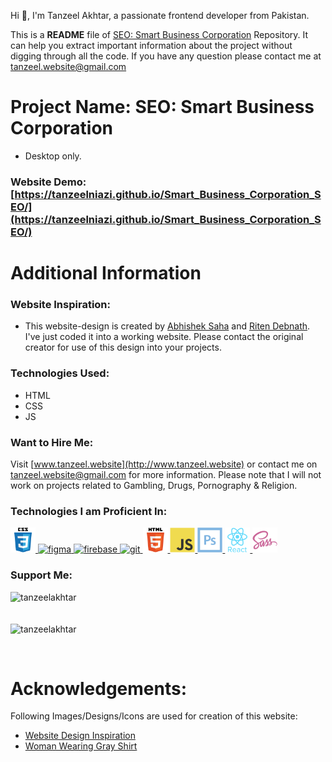 Hi 👋, I'm Tanzeel Akhtar, a passionate frontend developer from Pakistan.

This is a **README** file of [SEO: Smart Business Corporation](https://tanzeelniazi.github.io/Smart_Business_Corporation_SEO/) Repository. It can help you extract important information about the project without digging through all the code. If you have any question please contact me at tanzeel.website@gmail.com

# Project Name: SEO: Smart Business Corporation

- Desktop only.

### Website Demo: [https://tanzeelniazi.github.io/Smart_Business_Corporation_SEO/](https://tanzeelniazi.github.io/Smart_Business_Corporation_SEO/)

# Additional Information

### Website Inspiration:

- This website-design is created by [Abhishek Saha](https://www.behance.net/abhisheksaha1) and [Riten Debnath](https://www.behance.net/ritendn). I've just coded it into a working website. Please contact the original creator for use of this design into your projects.

### Technologies Used:

- HTML
- CSS
- JS

### Want to Hire Me:

Visit [www.tanzeel.website](http://www.tanzeel.website) or contact me on tanzeel.website@gmail.com for more information. Please note that I will not work on projects related to Gambling, Drugs, Pornography & Religion.

### Technologies I am Proficient In:

<p align="left"> <a href="https://www.w3schools.com/css/" target="_blank" rel="noreferrer"> <img src="https://raw.githubusercontent.com/devicons/devicon/master/icons/css3/css3-original-wordmark.svg" alt="css3" width="40" height="40"/> </a> <a href="https://www.figma.com/" target="_blank" rel="noreferrer"> <img src="https://www.vectorlogo.zone/logos/figma/figma-icon.svg" alt="figma" width="40" height="40"/> </a> <a href="https://firebase.google.com/" target="_blank" rel="noreferrer"> <img src="https://www.vectorlogo.zone/logos/firebase/firebase-icon.svg" alt="firebase" width="40" height="40"/> </a> <a href="https://git-scm.com/" target="_blank" rel="noreferrer"> <img src="https://www.vectorlogo.zone/logos/git-scm/git-scm-icon.svg" alt="git" width="40" height="40"/> </a> <a href="https://www.w3.org/html/" target="_blank" rel="noreferrer"> <img src="https://raw.githubusercontent.com/devicons/devicon/master/icons/html5/html5-original-wordmark.svg" alt="html5" width="40" height="40"/> </a> <a href="https://developer.mozilla.org/en-US/docs/Web/JavaScript" target="_blank" rel="noreferrer"> <img src="https://raw.githubusercontent.com/devicons/devicon/master/icons/javascript/javascript-original.svg" alt="javascript" width="40" height="40"/> </a> <a href="https://www.photoshop.com/en" target="_blank" rel="noreferrer"> <img src="https://raw.githubusercontent.com/devicons/devicon/master/icons/photoshop/photoshop-line.svg" alt="photoshop" width="40" height="40"/> </a> <a href="https://reactjs.org/" target="_blank" rel="noreferrer"> <img src="https://raw.githubusercontent.com/devicons/devicon/master/icons/react/react-original-wordmark.svg" alt="react" width="40" height="40"/> </a> <a href="https://sass-lang.com" target="_blank" rel="noreferrer"> <img src="https://raw.githubusercontent.com/devicons/devicon/master/icons/sass/sass-original.svg" alt="sass" width="40" height="40"/> </a> </p>

<h3 align="left">Support Me:</h3>
<p><a href="https://www.buymeacoffee.com/tanzeelakhtar"> <img align="left" src="https://cdn.buymeacoffee.com/buttons/v2/default-yellow.png" height="50" width="210" alt="tanzeelakhtar" /></a>

<br />
<br />
<br />
<a href="https://ko-fi.com/tanzeelakhtar"> <img align="left" src="https://cdn.ko-fi.com/cdn/kofi3.png?v=3" height="50" width="210" alt="tanzeelakhtar" /></a></p>

<br><br>

# Acknowledgements:

Following Images/Designs/Icons are used for creation of this website:

- [Website Design Inspiration](https://www.behance.net/gallery/100940893/SEO-website-design-concept)
- [Woman Wearing Gray Shirt](https://www.pexels.com/photo/woman-wearing-gray-shirt-3184298/)
